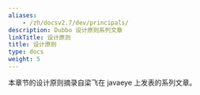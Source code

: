 ```yaml
---
aliases:
    - /zh/docsv2.7/dev/principals/
description: Dubbo 设计原则系列文章
linkTitle: 设计原则
title: 设计原则
type: docs
weight: 5
---
```




本章节的设计原则摘录自梁飞在 javaeye 上发表的系列文章。